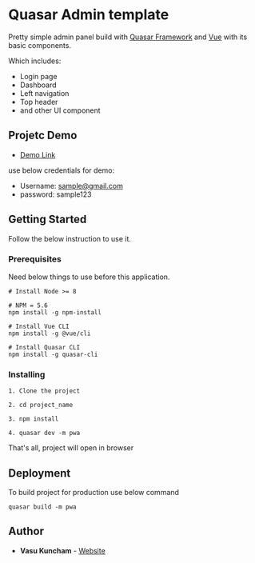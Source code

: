 # Quasar Admin template

Pretty simple admin panel build with [Quasar Framework](https://quasar-framework.org/) and [Vue](https://cli.vuejs.org/) with  its basic components.

Which includes:

* Login page
* Dashboard
* Left navigation 
* Top header
* and other UI component


## Projetc Demo

* [Demo Link](http://176.9.181.53/)

use below credentials for demo:

* Username: sample@gmail.com
* password: sample123


## Getting Started

Follow the below instruction to use it.

### Prerequisites

Need below things to use before this application.

```
# Install Node >= 8

# NPM = 5.6
npm install -g npm-install

# Install Vue CLI
npm install -g @vue/cli

# Install Quasar CLI
npm install -g quasar-cli
```

### Installing

```
1. Clone the project

2. cd project_name

3. npm install

4. quasar dev -m pwa

```

That's all, project will open in browser 

## Deployment

To build project for production use below command
```
quasar build -m pwa

```

## Author

* **Vasu Kuncham** - [Website](http://vasukuncham.info/)

